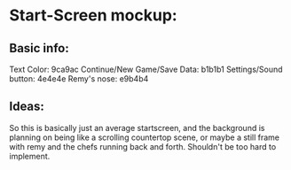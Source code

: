 # Start-Screen mockup:
## Basic info:
Text Color: 9ca9ac
Continue/New Game/Save Data: b1b1b1
Settings/Sound button: 4e4e4e
Remy's nose: e9b4b4

## Ideas:
So this is basically just an average startscreen, and the background is planning on being like a scrolling countertop scene, or maybe a still frame with remy and the chefs running back and forth. Shouldn't be too hard to implement.
